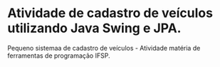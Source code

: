 # Atividade de cadastro de veículos utilizando Java Swing e JPA.
Pequeno sistemaa de cadastro de veículos - Atividade matéria de ferramentas de programação IFSP.
